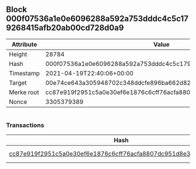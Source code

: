 ## Block 000f07536a1e0e6096288a592a753dddc4c5c179268415afb20ab00cd728d0a9

Attribute | Value
--- | ---
Height | 28784
Hash | 000f07536a1e0e6096288a592a753dddc4c5c179268415afb20ab00cd728d0a9
Timestamp | 2021-04-19T22:40:06+00:00
Target | 00e74ce643a305948702c348ddcfe896ba662d82c1a228faf4ad12250f07334e
Merke root | cc87e919f2951c5a0e30ef6e1876c6cff76acfa8807dc951d8e3132a8b98048f
Nonce | 3305379389

```

```

### Transactions

Hash | Amount
--- | ---
[cc87e919f2951c5a0e30ef6e1876c6cff76acfa8807dc951d8e3132a8b98048f](cc87e919f2951c5a0e30ef6e1876c6cff76acfa8807dc951d8e3132a8b98048f.md) | 10.00000000 SKEPTI 
